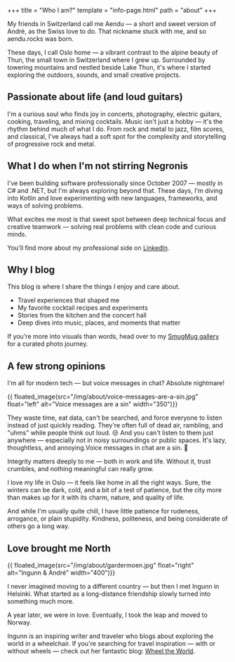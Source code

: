 +++
title = "Who I am?"
template = "info-page.html"
path = "about"
+++

My friends in Switzerland call me Aendu — a short and sweet version of André, as the Swiss love to do. That nickname stuck with me, and so aendu.rocks was born.

These days, I call Oslo home — a vibrant contrast to the alpine beauty of Thun, the small town in Switzerland where I grew up. Surrounded by towering mountains and nestled beside Lake Thun, it's where I started exploring the outdoors, sounds, and small creative projects.

## Passionate about life (and loud guitars)

I'm a curious soul who finds joy in concerts, photography, electric guitars, cooking, traveling, and mixing cocktails. Music isn't just a hobby — it's the rhythm behind much of what I do. From rock and metal to jazz, film scores, and classical, I've always had a soft spot for the complexity and storytelling of progressive rock and metal.

## What I do when I'm not stirring Negronis

I've been building software professionally since October 2007 — mostly in C# and .NET, but I'm always exploring beyond that. These days, I'm diving into Kotlin and love experimenting with new languages, frameworks, and ways of solving problems.

What excites me most is that sweet spot between deep technical focus and creative teamwork — solving real problems with clean code and curious minds.

You'll find more about my professional side on [LinkedIn](https://www.linkedin.com/in/andré-wittwer/).

## Why I blog

This blog is where I share the things I enjoy and care about.

- Travel experiences that shaped me
- My favorite cocktail recipes and experiments
- Stories from the kitchen and the concert hall
- Deep dives into music, places, and moments that matter

If you're more into visuals than words, head over to my [SmugMug gallery](https://gallery.aendu.rocks) for a curated photo journey.

## A few strong opinions

I'm all for modern tech — but voice messages in chat? Absolute nightmare! 

{{ floated_image(src="/img/about/voice-messages-are-a-sin.jpg" float="left" alt="Voice messages are a sin" width="350")}}

They waste time, eat data, can't be searched, and force everyone to listen instead of just quickly reading. They're often full of dead air, rambling, and "uhms" while people think out loud. 😒 And you can't listen to them just anywhere — especially not in noisy surroundings or public spaces. It's lazy, thoughtless, and annoying.Voice messages in chat are a sin. 😤

Integrity matters deeply to me — both in work and life. Without it, trust crumbles, and nothing meaningful can really grow.

I love my life in Oslo — it feels like home in all the right ways. Sure, the winters can be dark, cold, and a bit of a test of patience, but the city more than makes up for it with its charm, nature, and quality of life.

And while I'm usually quite chill, I have little patience for rudeness, arrogance, or plain stupidity. Kindness, politeness, and being considerate of others go a long way.

## Love brought me North

{{ floated_image(src="/img/about/gardermoen.jpg" float="right" alt="Ingunn & André" width="400")}}

I never imagined moving to a different country — but then I met Ingunn in Helsinki. What started as a long-distance friendship slowly turned into something much more. 

A year later, we were in love. Eventually, I took the leap and moved to Norway.

Ingunn is an inspiring writer and traveler who blogs about exploring the world in a wheelchair. If you're searching for travel inspiration — with or without wheels — check out her fantastic blog: [Wheel the World](https://wheeltheworld.net/).
